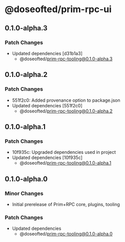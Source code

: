 # @doseofted/prim-rpc-ui

## 0.1.0-alpha.3

### Patch Changes

- Updated dependencies [d31b1a3]
  - @doseofted/prim-rpc-tooling@0.1.0-alpha.3

## 0.1.0-alpha.2

### Patch Changes

- 551f2c0: Added provenance option to package.json
- Updated dependencies [551f2c0]
  - @doseofted/prim-rpc-tooling@0.1.0-alpha.2

## 0.1.0-alpha.1

### Patch Changes

- 10f935c: Upgraded dependencies used in project
- Updated dependencies [10f935c]
  - @doseofted/prim-rpc-tooling@0.1.0-alpha.1

## 0.1.0-alpha.0

### Minor Changes

- Initial prerelease of Prim+RPC core, plugins, tooling

### Patch Changes

- Updated dependencies
  - @doseofted/prim-rpc-tooling@0.1.0-alpha.0
